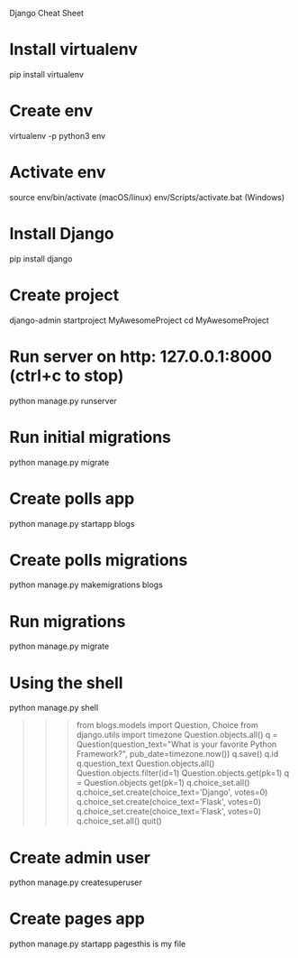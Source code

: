 Django Cheat Sheet
# Install virtualenv
pip install virtualenv
# Create env
virtualenv -p python3 env
# Activate env
source env/bin/activate  (macOS/linux)
env/Scripts/activate.bat  (Windows)
# Install Django
pip install django
# Create project
django-admin startproject MyAwesomeProject
cd MyAwesomeProject
# Run server on http: 127.0.0.1:8000 (ctrl+c to stop)
python manage.py runserver
# Run initial migrations
python manage.py migrate
# Create polls app
python manage.py startapp blogs
# Create polls migrations
python manage.py makemigrations blogs
# Run migrations
python manage.py migrate
# Using the shell
python manage.py shell

>>>  from blogs.models import Question, Choice
>>>  from django.utils import timezone
>>>  Question.objects.all()
>>>  q = Question(question_text="What is your favorite Python Framework?", pub_date=timezone.now())
>>>  q.save()
>>>  q.id
>>>  q.question_text
>>>  Question.objects.all()
>>>  Question.objects.filter(id=1)
>>>  Question.objects.get(pk=1)
>>>  q = Question.objects.get(pk=1)
>>>  q.choice_set.all()
>>>  q.choice_set.create(choice_text='Django', votes=0)
>>>  q.choice_set.create(choice_text='Flask', votes=0)
>>>  q.choice_set.create(choice_text='Flask', votes=0)
>>>  q.choice_set.all()
>>>  quit()
# Create admin user
python manage.py createsuperuser
# Create pages app
python manage.py startapp pagesthis is my file
